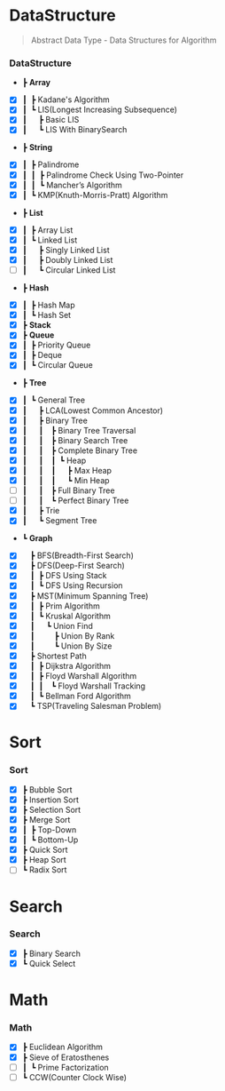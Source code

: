# DataStructure

> Abstract Data Type - Data Structures for Algorithm

### DataStructure

- ┣ **Array**
- [x] ┃&ensp;┣ Kadane's Algorithm
- [x] ┃&ensp;┗ LIS(Longest Increasing Subsequence)
- [x] ┃&ensp;&ensp;&ensp;┣ Basic LIS
- [x] ┃&ensp;&ensp;&ensp;┗ LIS With BinarySearch
- ┣ **String**
- [x] ┃&ensp;┣ Palindrome
- [x] ┃&ensp;┃&ensp;┣ Palindrome Check Using Two-Pointer
- [x] ┃&ensp;┃&ensp;┗ Mancher’s Algorithm
- [x] ┃&ensp;┗ KMP(Knuth-Morris-Pratt) Algorithm
- ┣ **List**
- [x] ┃&ensp;┣ Array List
- [x] ┃&ensp;┗ Linked List
- [x] ┃&ensp;&ensp;&ensp;┣ Singly Linked List
- [x] ┃&ensp;&ensp;&ensp;┣ Doubly Linked List
- [ ] ┃&ensp;&ensp;&ensp;┗ Circular Linked List
- ┣ **Hash**
- [x] ┃&ensp;┣ Hash Map
- [x] ┃&ensp;┗ Hash Set
- [x] ┣ **Stack**
- [x] ┣ **Queue**
- [x] ┃&ensp;┣ Priority Queue
- [x] ┃&ensp;┣ Deque
- [x] ┃&ensp;┗ Circular Queue
- ┣ **Tree**
- [x] ┃&ensp;┗ General Tree
- [x] ┃&ensp;&ensp;&ensp;┣ LCA(Lowest Common Ancestor)
- [x] ┃&ensp;&ensp;&ensp;┣ Binary Tree
- [x] ┃&ensp;&ensp;&ensp;┃&ensp;&ensp;┣ Binary Tree Traversal
- [x] ┃&ensp;&ensp;&ensp;┃&ensp;&ensp;┣ Binary Search Tree
- [x] ┃&ensp;&ensp;&ensp;┃&ensp;&ensp;┣ Complete Binary Tree
- [x] ┃&ensp;&ensp;&ensp;┃&ensp;&ensp;┃&ensp;┗ Heap
- [x] ┃&ensp;&ensp;&ensp;┃&ensp;&ensp;┃&ensp;&ensp;&ensp;┣ Max Heap
- [x] ┃&ensp;&ensp;&ensp;┃&ensp;&ensp;┃&ensp;&ensp;&ensp;┗ Min Heap
- [ ] ┃&ensp;&ensp;&ensp;┃&ensp;&ensp;┣ Full Binary Tree
- [ ] ┃&ensp;&ensp;&ensp;┃&ensp;&ensp;┗ Perfect Binary Tree
- [x] ┃&ensp;&ensp;&ensp;┣ Trie
- [x] ┃&ensp;&ensp;&ensp;┗ Segment Tree
- ┗ **Graph**
- [x] &ensp;&ensp;┣ BFS(Breadth-First Search)
- [x] &ensp;&ensp;┣ DFS(Deep-First Search)
- [x] &ensp;&ensp;┃&ensp;┣ DFS Using Stack
- [x] &ensp;&ensp;┃&ensp;┗ DFS Using Recursion
- [x] &ensp;&ensp;┣ MST(Minimum Spanning Tree)
- [x] &ensp;&ensp;┃&ensp;┣ Prim Algorithm
- [x] &ensp;&ensp;┃&ensp;┗ Kruskal Algorithm
- [x] &ensp;&ensp;┃&ensp;&ensp;&ensp;┗ Union Find
- [x] &ensp;&ensp;┃&ensp;&ensp;&ensp;&ensp;&ensp;┣ Union By Rank
- [x] &ensp;&ensp;┃&ensp;&ensp;&ensp;&ensp;&ensp;┗ Union By Size
- [x] &ensp;&ensp;┣ Shortest Path
- [x] &ensp;&ensp;┃&ensp;┣ Dijkstra Algorithm
- [x] &ensp;&ensp;┃&ensp;┣ Floyd Warshall Algorithm
- [x] &ensp;&ensp;┃&ensp;┃&ensp;&ensp;┗ Floyd Warshall Tracking
- [x] &ensp;&ensp;┃&ensp;┗ Bellman Ford Algorithm
- [x] &ensp;&ensp;┗ TSP(Traveling Salesman Problem)

# Sort

### Sort

- [x] ┣ Bubble Sort
- [x] ┣ Insertion Sort
- [x] ┣ Selection Sort
- [x] ┣ Merge Sort
- [x] ┃&ensp;┣ Top-Down
- [x] ┃&ensp;┗ Bottom-Up
- [x] ┣ Quick Sort
- [x] ┣ Heap Sort
- [ ] ┗ Radix Sort

# Search

### Search

- [x] ┣ Binary Search
- [x] ┗ Quick Select

# Math

### Math

- [x] ┣ Euclidean Algorithm
- [x] ┣ Sieve of Eratosthenes
- [ ] ┃&ensp;┗ Prime Factorization
- [ ] ┗ CCW(Counter Clock Wise)
